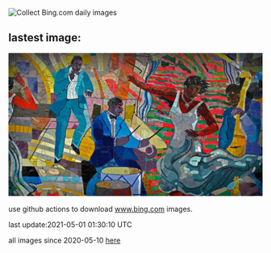 ![Collect Bing.com daily images](https://github.com/counter2015/bing-daily-images/workflows/Collect%20Bing.com%20daily%20images/badge.svg)
## lastest image:
![](images/SpiritHarlem.jpg)

use github actions to download www.bing.com images.

last update:2021-05-01 01:30:10 UTC

all images since 2020-05-10 [here](https://github.com/counter2015/bing-daily-images/tree/master/images) 

